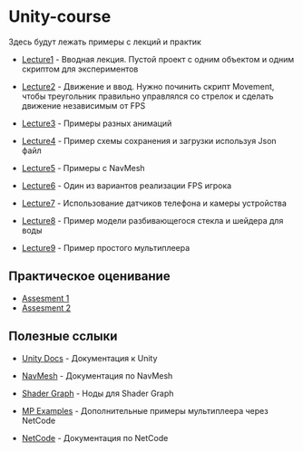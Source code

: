 # Unity-course

Здесь будут лежать примеры с лекций и практик

* [Lecture1](./Lecture1/) - Вводная лекция. Пустой проект с одним объектом и одним скриптом для экспериментов

* [Lecture2](./Lecture2/) - Движение и ввод. Нужно починить скрипт Movement, чтобы треугольник правильно управлялся со стрелок и сделать движение независимым от FPS

* [Lecture3](./Animation/) - Примеры разных анимаций

* [Lecture4](./SaveLoad/) - Пример схемы сохранения и загрузки используя Json файл

* [Lecture5](./NavMesh/) - Примеры с NavMesh

* [Lecture6](./FPSExample/) - Один из вариантов реализации FPS игрока

* [Lecture7](./PhoneControl/) - Использование датчиков телефона и камеры устройства

* [Lecture8](./GlassAndWater/) - Пример модели разбивающегося стекла и шейдера для воды

* [Lecture9](./AsyncAndMP/) - Пример простого мультиплеера

## Практическое оценивание

* [Assesment 1](./Practical_Assessment/Assesment1.md)
* [Assesment 2](./Practical_Assessment/Assesment2.md)

## Полезные сслыки
* [Unity Docs](https://docs.unity3d.com) - Документация к Unity

* [NavMesh](https://docs.unity3d.com/Packages/com.unity.ai.navigation@2.0/manual/index.html) - Документация по NavMesh

* [Shader Graph](https://docs.unity3d.com/Packages/com.unity.shadergraph@6.9/manual/index.html) - Ноды для Shader Graph

* [MP Examples](https://github.com/Unity-Technologies/com.unity.multiplayer.samples.bitesize) - Дополнительные примеры мультиплеера через NetCode

* [NetCode](https://docs-multiplayer.unity3d.com/netcode/current/about/) - Документация по NetCode
